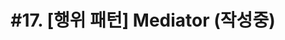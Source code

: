 ---
layout: single
title: "#17. [행위 패턴]  Mediator
(작성중)"
categories: "pattern"
tag: ["디자인 패턴", "행위 패턴"]
author_profile: false
sidebar: 
    nav: "docs"
---